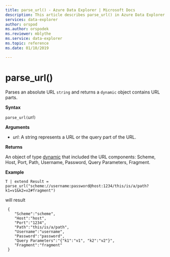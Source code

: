 ```yaml
---
title: parse_url() - Azure Data Explorer | Microsoft Docs
description: This article describes parse_url() in Azure Data Explorer.
services: data-explorer
author: orspod
ms.author: orspodek
ms.reviewer: mblythe
ms.service: data-explorer
ms.topic: reference
ms.date: 01/10/2019

---
```

# parse_url()

Parses an absolute URL `string` and returns a `dynamic` object contains URL parts.


**Syntax**

`parse_url(`*url*`)`

**Arguments**

* *url*: A string represents a URL or the query part of the URL.

**Returns**

An object of type [dynamic](./scalar-data-types/dynamic.md) that included the URL components: Scheme, Host, Port, Path, Username, Password, Query Parameters, Fragment.

**Example**

```kusto
T | extend Result = parse_url("scheme://username:password@host:1234/this/is/a/path?k1=v1&k2=v2#fragment")
```

will result

```
 {
 	"Scheme":"scheme",
 	"Host":"host",
 	"Port":"1234",
 	"Path":"this/is/a/path",
 	"Username":"username",
 	"Password":"password",
 	"Query Parameters":"{"k1":"v1", "k2":"v2"}",
 	"Fragment":"fragment"
 }
```